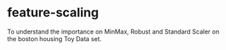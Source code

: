 # feature-scaling
To understand the importance on MinMax, Robust and Standard Scaler on the boston housing Toy Data set.

